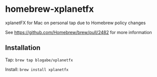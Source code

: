 # homebrew-xplanetfx
xplanetFX for Mac on personal tap due to Homebrew policy changes

See https://github.com/Homebrew/brew/pull/2482 for more information

Installation
------------
Tap: ```brew tap blogabe/xplanetfx```

Install: ```brew install xplanetfx```
